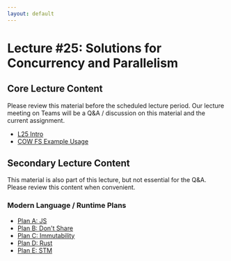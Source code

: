 ```yaml
---
layout: default
---
```


# Lecture #25: Solutions for Concurrency and Parallelism

## Core Lecture Content

Please review this material before the scheduled lecture period. Our lecture
meeting on Teams will be a Q&A / discussion on this material and the current
assignment.

 - [L25 Intro](https://youtu.be/X0F6hjwMBfo)
 - [COW FS Example Usage](https://youtu.be/0korJ90i8nI)

## Secondary Lecture Content

This material is also part of this lecture, but not essential for the Q&A. Please
review this content when convenient.

### Modern Language / Runtime Plans

 - [Plan A: JS](https://youtu.be/zRVPsVjwOTA)
 - [Plan B: Don't Share](https://youtu.be/ZqSHEqQmfsY)
 - [Plan C: Immutability](https://youtu.be/PPIgFQn0Edo)
 - [Plan D: Rust](https://youtu.be/jgwrZxK8E0k)
 - [Plan E: STM](https://youtu.be/1LVSQgk31vU)

